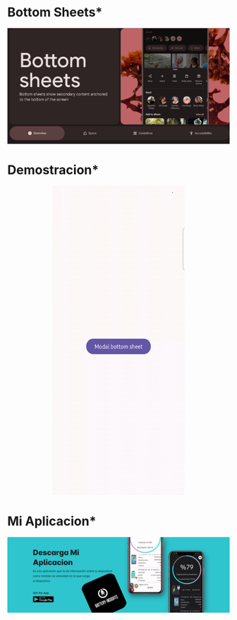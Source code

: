 # Bottom Sheets*
![Butto](capturas/Buttomsheet.png)

# Demostracion*

<p align="center">
  <img src="./capturas/Bottomsheets.gif" alt="Vista previa del video" width="300" height="700" />
</p>

# Mi Aplicacion*

![Buttomsheet](capturas/app.svg)
